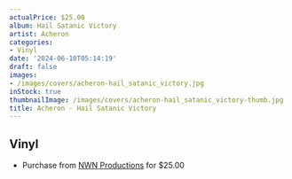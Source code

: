 ```yaml
---
actualPrice: $25.00
album: Hail Satanic Victory
artist: Acheron
categories:
- Vinyl
date: '2024-06-10T05:14:19'
draft: false
images:
- /images/covers/acheron-hail_satanic_victory.jpg
inStock: true
thumbnailImage: /images/covers/acheron-hail_satanic_victory-thumb.jpg
title: Acheron - Hail Satanic Victory
---
```


## Vinyl
* Purchase from [NWN Productions](http://shop.nwnprod.com/index.php?route=product/product&path=75&product_id=51120&sort=pd.name&order=ASC) for $25.00
